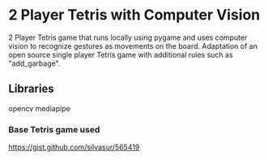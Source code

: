 # 2 Player Tetris with Computer Vision

2 Player Tetris game that runs locally using pygame and uses computer vision to recognize gestures as movements on the board. Adaptation of an open source single player Tetris game with additional rules such as "add_garbage".

## Libraries
opencv
mediapipe

### Base Tetris game used
https://gist.github.com/silvasur/565419 
